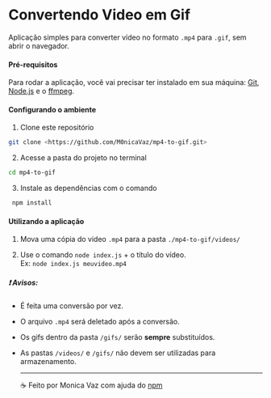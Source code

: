 # Convertendo Video em Gif

Aplicação simples para converter vídeo no formato `.mp4` para `.gif`, sem abrir o navegador.

#### Pré-requisitos

Para rodar a aplicação, você vai precisar ter instalado em sua máquina:
[Git](https://git-scm.com), [Node.js](https://nodejs.org/en/) e o [ffmpeg](https://www.npmjs.com/package/ffmpeg-utils2).

#### Configurando o ambiente

1. Clone este repositório

```bash
git clone <https://github.com/M0nicaVaz/mp4-to-gif.git>
```

2. Acesse a pasta do projeto no terminal

```bash
cd mp4-to-gif
```

3. Instale as dependências com o comando

```bash
 npm install
```

#### Utilizando a aplicação

1. Mova uma cópia do video `.mp4` para a pasta `./mp4-to-gif/videos/`
   <br>

2. Use o comando `node index.js` + o título do vídeo. <br> Ex: `node index.js meuvideo.mp4`

##### ❗️ Avisos:

- É feita uma conversão por vez.

- O arquivo `.mp4` será deletado após a conversão.

- Os gifs dentro da pasta `/gifs/` serão **sempre** substituídos.

- As pastas `/videos/` e `/gifs/` não devem ser utilizadas para armazenamento.

  ***

  ☕ Feito por Monica Vaz com ajuda do [npm](https://www.npmjs.com/package/node-video-to-gif)
